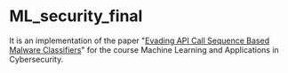 # ML_security_final

It is an implementation of the paper "[Evading API Call Sequence Based Malware Classifiers](https://link.springer.com/content/pdf/10.1007/978-3-030-41579-2_2.pdf)" for the course Machine Learning and Applications in Cybersecurity.
